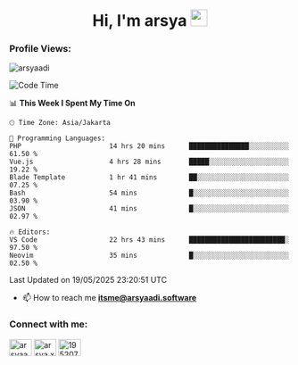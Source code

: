 <h1 align="center">Hi, I'm arsya 
  <img src="https://media.giphy.com/media/hvRJCLFzcasrR4ia7z/giphy.gif" width="30px"/>
</h1>

<p align="left"> <h3>Profile Views:</h3> <img src="https://komarev.com/ghpvc/?username=arsyaadi&label=Profile%20views&color=0e75b6&style=flat" alt="arsyaadi" /> </p>

<!--START_SECTION:waka-->
![Code Time](http://img.shields.io/badge/Code%20Time-4%2C027%20hrs%2017%20mins-blue)

📊 **This Week I Spent My Time On** 

```text
🕑︎ Time Zone: Asia/Jakarta

💬 Programming Languages: 
PHP                      14 hrs 20 mins      ███████████████░░░░░░░░░░   61.50 % 
Vue.js                   4 hrs 28 mins       █████░░░░░░░░░░░░░░░░░░░░   19.22 % 
Blade Template           1 hr 41 mins        ██░░░░░░░░░░░░░░░░░░░░░░░   07.25 % 
Bash                     54 mins             █░░░░░░░░░░░░░░░░░░░░░░░░   03.90 % 
JSON                     41 mins             █░░░░░░░░░░░░░░░░░░░░░░░░   02.97 % 

🔥 Editors: 
VS Code                  22 hrs 43 mins      ████████████████████████░   97.50 % 
Neovim                   35 mins             █░░░░░░░░░░░░░░░░░░░░░░░░   02.50 % 
```


 Last Updated on 19/05/2025 23:20:51 UTC
<!--END_SECTION:waka-->

- 📫 How to reach me **itsme@arsyaadi.software**


<h3 align="left">Connect with me:</h3>
<p align="left">
<a href="https://linkedin.com/in/arsyaadi" target="blank"><img align="center" src="https://raw.githubusercontent.com/rahuldkjain/github-profile-readme-generator/master/src/images/icons/Social/linked-in-alt.svg" alt="arsyaadi" height="30" width="40" /></a>
<a href="https://fb.com/arsya.xkz" target="blank"><img align="center" src="https://raw.githubusercontent.com/rahuldkjain/github-profile-readme-generator/master/src/images/icons/Social/facebook.svg" alt="arsya.xkz" height="30" width="40" /></a>
<a href="https://stackoverflow.com/users/19520749" target="blank"><img align="center" src="https://raw.githubusercontent.com/rahuldkjain/github-profile-readme-generator/master/src/images/icons/Social/stack-overflow.svg" alt="19520749" height="30" width="40" /></a>
</p>
